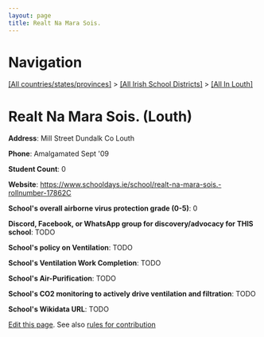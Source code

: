 ```yaml
---
layout: page
title: Realt Na Mara Sois.
---
```

# Navigation

[[All countries/states/provinces]](../../..) > [[All Irish School Districts]](../..) > [[All In Louth]](..)

# Realt Na Mara Sois. (Louth)

**Address**: Mill Street Dundalk Co Louth

**Phone**: Amalgamated Sept '09

**Student Count**: 0

**Website**: <https://www.schooldays.ie/school/realt-na-mara-sois.-rollnumber-17862C>

**School's overall airborne virus protection grade (0-5)**: 0

**Discord, Facebook, or WhatsApp group for discovery/advocacy for THIS school**: TODO

**School's policy on Ventilation**: TODO

**School's Ventilation Work Completion**: TODO

**School's Air-Purification**: TODO

**School's CO2 monitoring to actively drive ventilation and filtration**: TODO

**School's Wikidata URL**: TODO


[Edit this page](https://github.com/ventilate-schools/Ireland/edit/main/./Louth/Realt_Na_Mara_Sois..md). See also [rules for contribution](../../../contribution-rules/)